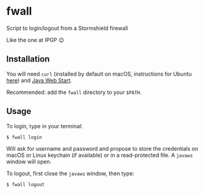 # fwall

Script to login/logout from a Stormshield firewall

Like the one at IPGP :wink:

## Installation

You will need `curl` (installed by default on macOS, instructions for Ubuntu
[here]) and [Java Web Start].

[here]: https://www.cyberciti.biz/faq/how-to-install-curl-command-on-a-ubuntu-linux/
[Java Web Start]: https://www.java.com/en/download/faq/java_webstart.xml

Recommended: add the `fwall` directory to your `$PATH`.

## Usage

To login, type in your terminal:

```
$ fwall login
```

Will ask for username and password and propose to store the credentials
on macOS or Linux keychain (if available) or in a read-protected file.
A `javaws` window will open.

To logout, first close the `javaws` window, then type:

```
$ fwall logout
```
